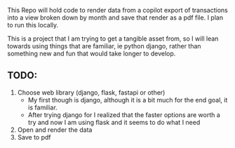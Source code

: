 This Repo will hold code to render data from a copilot export of transactions
into a view broken down by month and save that render as a pdf file.
I plan to run this locally.

This is a project that I am trying to get a tangible asset from, so I will lean
towards using things that are familiar, ie python django, rather than something
new and fun that would take longer to develop.

## TODO:

1. Choose web library (django, flask, fastapi or other)
   * My first though is django, although it is a bit much for the end goal, it is familiar.
   * After trying django for I realized that the faster options are worth a try and now I am using flask and it seems to do what I need
2.  Open and render the data
3. Save to pdf
